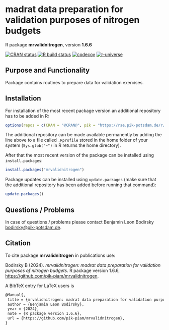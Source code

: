 # madrat data preparation for validation purposes of nitrogen budgets

R package **mrvalidnitrogen**, version **1.6.6**

[![CRAN status](https://www.r-pkg.org/badges/version/mrvalidnitrogen)](https://cran.r-project.org/package=mrvalidnitrogen)  [![R build status](https://github.com/pik-piam/mrvalidnitrogen/workflows/check/badge.svg)](https://github.com/pik-piam/mrvalidnitrogen/actions) [![codecov](https://codecov.io/gh/pik-piam/mrvalidnitrogen/branch/master/graph/badge.svg)](https://app.codecov.io/gh/pik-piam/mrvalidnitrogen) [![r-universe](https://pik-piam.r-universe.dev/badges/mrvalidnitrogen)](https://pik-piam.r-universe.dev/builds)

## Purpose and Functionality

Package contains routines to prepare data for validation exercises.


## Installation

For installation of the most recent package version an additional repository has to be added in R:

```r
options(repos = c(CRAN = "@CRAN@", pik = "https://rse.pik-potsdam.de/r/packages"))
```
The additional repository can be made available permanently by adding the line above to a file called `.Rprofile` stored in the home folder of your system (`Sys.glob("~")` in R returns the home directory).

After that the most recent version of the package can be installed using `install.packages`:

```r 
install.packages("mrvalidnitrogen")
```

Package updates can be installed using `update.packages` (make sure that the additional repository has been added before running that command):

```r 
update.packages()
```

## Questions / Problems

In case of questions / problems please contact Benjamin Leon Bodirsky <bodirsky@pik-potsdam.de>.

## Citation

To cite package **mrvalidnitrogen** in publications use:

Bodirsky B (2024). _mrvalidnitrogen: madrat data preparation for validation purposes of nitrogen budgets_. R package version 1.6.6, <https://github.com/pik-piam/mrvalidnitrogen>.

A BibTeX entry for LaTeX users is

 ```latex
@Manual{,
  title = {mrvalidnitrogen: madrat data preparation for validation purposes of nitrogen budgets},
  author = {Benjamin Leon Bodirsky},
  year = {2024},
  note = {R package version 1.6.6},
  url = {https://github.com/pik-piam/mrvalidnitrogen},
}
```
